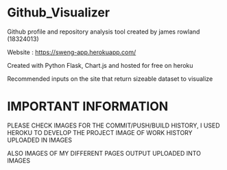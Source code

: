 # Github_Visualizer
Github profile and repository analysis tool created by james rowland (18324013)


Website : https://sweng-app.herokuapp.com/

Created with Python Flask, Chart.js and hosted for free on heroku

Recommended inputs on the site that return sizeable dataset to visualize

# IMPORTANT INFORMATION
PLEASE CHECK IMAGES FOR THE COMMIT/PUSH/BUILD HISTORY, I USED HEROKU TO DEVELOP THE PROJECT
IMAGE OF WORK HISTORY UPLOADED IN IMAGES

ALSO IMAGES OF MY DIFFERENT PAGES OUTPUT UPLOADED INTO IMAGES

